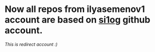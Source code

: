 
# Now all repos from ilyasemenov1 account are based on [si1og](https://github.com/si1og) github account.

*This is redirect account :)*